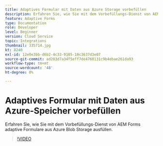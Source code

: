 ```yaml
---
title: Adaptives Formular mit Daten aus Azure Storage vorbefüllen
description: Erfahren Sie, wie Sie mit dem Vorbefüllungs-Dienst von AEM Forms adaptive Formulare aus Azure Blob Storage ausfüllen.
feature: Adaptive Forms
type: Documentation
role: Developer
level: Beginner
version: Cloud Service
topic: Integrations
thumbnail: 335714.jpg
kt: 8240
exl-id: 12e0e3bb-d6b2-4c33-9105-18c3637d3e07
source-git-commit: ad203d7a34f5eff7de4768131c9b4ebae261da93
workflow-type: tm+mt
source-wordcount: '48'
ht-degree: 0%

---
```


# Adaptives Formular mit Daten aus Azure-Speicher vorbefüllen

Erfahren Sie, wie Sie mit dem Vorbefüllungs-Dienst von AEM Forms adaptive Formulare aus Azure Blob Storage ausfüllen.

>[!VIDEO](https://video.tv.adobe.com/v/335714/?quality=12&learn=on)
